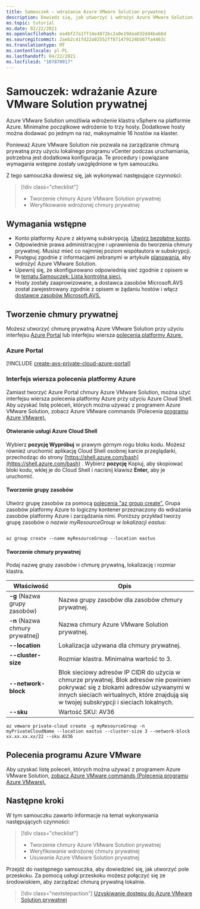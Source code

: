 ```yaml
---
title: Samouczek — wdrażanie Azure VMware Solution prywatnej
description: Dowiedz się, jak utworzyć i wdrożyć Azure VMware Solution chmurę prywatną
ms.topic: tutorial
ms.date: 02/22/2021
ms.openlocfilehash: ea4bf27a1ff14e4872bc2a0e19daa032dd4ba66d
ms.sourcegitcommit: 2aeb2c41fd22a02552ff871479124b567fa4463c
ms.translationtype: MT
ms.contentlocale: pl-PL
ms.lasthandoff: 04/22/2021
ms.locfileid: "107870917"
---
```

# <a name="tutorial-deploy-an-azure-vmware-solution-private-cloud"></a>Samouczek: wdrażanie Azure VMware Solution prywatnej

Azure VMware Solution umożliwia wdrożenie klastra vSphere na platformie Azure. Minimalne początkowe wdrożenie to trzy hosty. Dodatkowe hosty można dodawać po jednym na raz, maksymalnie 16 hostów na klaster.

Ponieważ Azure VMware Solution nie pozwala na zarządzanie chmurą prywatną przy użyciu lokalnego programu vCenter podczas uruchamiania, potrzebna jest dodatkowa konfiguracja. Te procedury i powiązane wymagania wstępne zostały uwzględnione w tym samouczku.

Z tego samouczka dowiesz się, jak wykonywać następujące czynności:

> [!div class="checklist"]
> * Tworzenie chmury Azure VMware Solution prywatnej
> * Weryfikowanie wdrożonej chmury prywatnej

## <a name="prerequisites"></a>Wymagania wstępne

- Konto platformy Azure z aktywną subskrypcją. [Utwórz bezpłatne konto](https://azure.microsoft.com/free/?WT.mc_id=A261C142F).
- Odpowiednie prawa administracyjne i uprawnienia do tworzenia chmury prywatnej. Musisz mieć co najmniej poziom współautora w subskrypcji.
- Postępuj zgodnie z informacjami zebranymi w artykule [planowania,](production-ready-deployment-steps.md) aby wdrożyć Azure VMware Solution.
- Upewnij się, że skonfigurowano odpowiednią sieć zgodnie z opisem w te [tematu Samouczek: Lista kontrolna sieci.](tutorial-network-checklist.md)
- Hosty zostały zaaprowizowane, a dostawca zasobów Microsoft.AVS został zarejestrowany zgodnie z opisem w żądaniu hostów i włącz [dostawcę zasobów Microsoft.AVS.](enable-azure-vmware-solution.md)

## <a name="create-a-private-cloud"></a>Tworzenie chmury prywatnej

Możesz utworzyć chmurę prywatną Azure VMware Solution przy użyciu interfejsu [Azure Portal](#azure-portal) lub interfejsu wiersza [polecenia platformy Azure.](#azure-cli)

### <a name="azure-portal"></a>Azure Portal

[!INCLUDE [create-avs-private-cloud-azure-portal](includes/create-private-cloud-azure-portal-steps.md)]

### <a name="azure-cli"></a>Interfejs wiersza polecenia platformy Azure

Zamiast tworzyć Azure Portal chmury Azure VMware Solution, można użyć interfejsu wiersza polecenia platformy Azure przy użyciu Azure Cloud Shell.  Aby uzyskać listę poleceń, których można używać z programem Azure VMware Solution, zobacz Azure VMware commands (Polecenia [programu Azure VMware).](/cli/azure/vmware)

#### <a name="open-azure-cloud-shell"></a>Otwieranie usługi Azure Cloud Shell

Wybierz **pozycję Wypróbuj** w prawym górnym rogu bloku kodu. Możesz również uruchomić aplikację Cloud Shell osobnej karcie przeglądarki, przechodząc do strony [https://shell.azure.com/bash](https://shell.azure.com/bash) . Wybierz **pozycję** Kopiuj, aby skopiować bloki kodu, wklej je do Cloud Shell i naciśnij klawisz **Enter,** aby je uruchomić.

#### <a name="create-a-resource-group"></a>Tworzenie grupy zasobów

Utwórz grupę zasobów za pomocą [polecenia "az group create".](/cli/azure/group) Grupa zasobów platformy Azure to logiczny kontener przeznaczony do wdrażania zasobów platformy Azure i zarządzania nimi. Poniższy przykład tworzy grupę zasobów o *nazwie myResourceGroup* w *lokalizacji eastus:*

```azurecli-interactive

az group create --name myResourceGroup --location eastus
```

#### <a name="create-a-private-cloud"></a>Tworzenie chmury prywatnej

Podaj nazwę grupy zasobów i chmurę prywatną, lokalizację i rozmiar klastra.

| Właściwość  | Opis  |
| --------- | ------------ |
| **-g** (Nazwa grupy zasobów)     | Nazwa grupy zasobów dla zasobów chmury prywatnej.        |
| **-n** (Nazwa chmury prywatnej)     | Nazwa chmury Azure VMware Solution prywatnej.        |
| **--location**     | Lokalizacja używana dla chmury prywatnej.         |
| **--cluster-size**     | Rozmiar klastra. Minimalna wartość to 3.         |
| **--network-block**     | Blok sieciowy adresów IP CIDR do użycia w chmurze prywatnej. Blok adresów nie powinien pokrywać się z blokami adresów używanymi w innych sieciach wirtualnych, które znajdują się w twojej subskrypcji i sieciach lokalnych.        |
| **--sku** | Wartość SKU: AV36 |

```azurecli-interactive
az vmware private-cloud create -g myResourceGroup -n myPrivateCloudName --location eastus --cluster-size 3 --network-block xx.xx.xx.xx/22 --sku AV36
```

## <a name="azure-vmware-commands"></a>Polecenia programu Azure VMware

Aby uzyskać listę poleceń, których można używać z programem Azure VMware Solution, [zobacz Azure VMware commands (Polecenia programu Azure VMware).](/cli/azure/vmware)

## <a name="next-steps"></a>Następne kroki

W tym samouczku zawarto informacje na temat wykonywania następujących czynności:

> [!div class="checklist"]
> * Tworzenie chmury Azure VMware Solution prywatnej
> * Weryfikowanie wdrożonej chmury prywatnej
> * Usuwanie Azure VMware Solution prywatnej

Przejdź do następnego samouczka, aby dowiedzieć się, jak utworzyć pole przeskoku. Za pomocą usługi przeskoku możesz połączyć się ze środowiskiem, aby zarządzać chmurą prywatną lokalnie.


> [!div class="nextstepaction"]
> [Uzyskiwanie dostępu do Azure VMware Solution prywatnej](tutorial-access-private-cloud.md)
